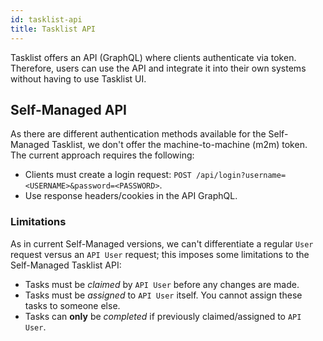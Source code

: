 ```yaml
---
id: tasklist-api
title: Tasklist API
---
```


Tasklist offers an API (GraphQL) where clients authenticate via token. Therefore, users can use the API and integrate it into their own systems without having to use Tasklist UI.

## Self-Managed API

As there are different authentication methods available for the Self-Managed Tasklist, we don't offer the machine-to-machine (m2m) token. The current approach requires the following:

- Clients must create a login request: `POST /api/login?username=<USERNAME>&password=<PASSWORD>`.
- Use response headers/cookies in the API GraphQL.

### Limitations

As in current Self-Managed versions, we can't differentiate a regular `User` request versus an `API User` request; this imposes some limitations to the Self-Managed Tasklist API:

- Tasks must be *claimed* by `API User` before any changes are made.
- Tasks must be *assigned* to `API User` itself. You cannot assign these tasks to someone else.
- Tasks can **only** be *completed* if previously claimed/assigned to `API User`.
